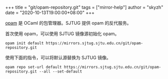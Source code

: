+++
title = "git/opam-repository.git"
tags = ["mirror-help"]
author = "skyzh"
date = "2020-10-13T19:00:00+08:00"
+++

[opam](https://opam.ocaml.org) 是 OCaml 的包管理器。SJTUG 提供 opam 的反代服务。

首次使用 opam，可以使用 SJTUG 镜像源初始化 opam。

```
opam init default https://mirrors.sjtug.sjtu.edu.cn/git/opam-repository.git
```

使用下面的指令，可以将默认源替换为 SJTUG 镜像。

```
opam repo set-url default https://mirrors.sjtug.sjtu.edu.cn/git/opam-repository.git --all --set-default
```
